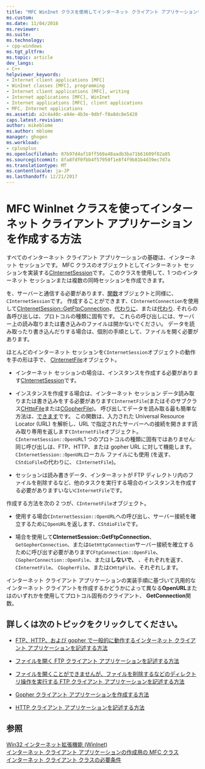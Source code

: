 ```yaml
---
title: "MFC WinInet クラスを使用してインターネット クライアント アプリケーションを作成 |Microsoft ドキュメント"
ms.custom: 
ms.date: 11/04/2016
ms.reviewer: 
ms.suite: 
ms.technology:
- cpp-windows
ms.tgt_pltfrm: 
ms.topic: article
dev_langs:
- C++
helpviewer_keywords:
- Internet client applications [MFC]
- WinInet classes [MFC], programming
- Internet client applications [MFC], writing
- Internet applications [MFC], WinInet
- Internet applications [MFC], client applications
- MFC, Internet applications
ms.assetid: a2c4a40c-a94e-4b3e-9dbf-f8a8dc8e5428
caps.latest.revision: 
author: mikeblome
ms.author: mblome
manager: ghogen
ms.workload:
- cplusplus
ms.openlocfilehash: 07b97d4af18ff560a48aadb3ba71b61609f82a85
ms.sourcegitcommit: 8fa8fdf0fbb4f57950f1e8f4f9b81b4d39ec7d7a
ms.translationtype: MT
ms.contentlocale: ja-JP
ms.lasthandoff: 12/21/2017
---
```

# <a name="writing-an-internet-client-application-using-mfc-wininet-classes"></a>MFC WinInet クラスを使ってインターネット クライアント アプリケーションを作成する方法
すべてのインターネット クライアント アプリケーションの基礎は、インターネット セッションです。 MFC クラスのオブジェクトとしてインターネット セッションを実装する[CInternetSession](../mfc/reference/cinternetsession-class.md)です。 このクラスを使用して、1 つのインターネット セッションまたは複数の同時セッションを作成できます。  
  
 を、サーバーと通信する必要があります、[関数](../mfc/reference/cinternetconnection-class.md)オブジェクトと同様に、`CInternetSession`です。 作成することができます、`CInternetConnection`を使用して[CInternetSession::GetFtpConnection](../mfc/reference/cinternetsession-class.md#getftpconnection)、[代わりに](../mfc/reference/cinternetsession-class.md#gethttpconnection)、または[代わり](../mfc/reference/cinternetsession-class.md#getgopherconnection). それらの各呼び出しは、プロトコルの種類に固有です。 これらの呼び出しには、サーバー上の読み取りまたは書き込みのファイルは開かないでください。 データを読み取ったり書き込んだりする場合は、個別の手順として、ファイルを開く必要があります。  
  
 ほとんどのインターネット セッションを`CInternetSession`オブジェクトの動作を手の形は手で、 [CInternetFile](../mfc/reference/cinternetfile-class.md)オブジェクト。  
  
-   インターネット セッションの場合は、インスタンスを作成する必要があります[CInternetSession](../mfc/reference/cinternetsession-class.md)です。  
  
-   インスタンスを作成する場合は、インターネット セッション データ読み取りまたは書き込みをする必要があります`CInternetFile`(またはそのサブクラス[CHttpFile](../mfc/reference/chttpfile-class.md)または[CGopherFile](../mfc/reference/cgopherfile-class.md))。 呼び出してデータを読み取る最も簡単な方法は、[できます](../mfc/reference/cinternetsession-class.md#openurl)です。 この関数は、入力された Universal Resource Locator (URL) を解析し、URL で指定されたサーバーへの接続を開きます読み取り専用を返します`CInternetFile`オブジェクト。 `CInternetSession::OpenURL`1 つのプロトコルの種類に固有ではありません: 同じ呼び出しは、FTP、HTTP、または gopher URL に対して機能します。 `CInternetSession::OpenURL`ローカル ファイルにも使用 (を返す、`CStdioFile`の代わりに、 `CInternetFile`)。  
  
-   セッションは読み書きデータ、インターネットが FTP ディレクトリ内のファイルを削除するなど、他のタスクを実行する場合のインスタンスを作成する必要がありますいない`CInternetFile`です。  
  
 作成する方法を次の 2 つが、`CInternetFile`オブジェクト。  
  
-   使用する場合`CInternetSession::OpenURL`への呼び出し、サーバー接続を確立するために`OpenURL`を返します、`CStdioFile`です。  
  
-   場合を使用して**CInternetSession::GetFtpConnection**、 `GetGopherConnection`、または`GetHttpConnection`サーバー接続を確立するために呼び出す必要があります`CFtpConnection::OpenFile`、 `CGopherConnection::OpenFile`、または**しないで、** 、それぞれを返す、 `CInternetFile`、 `CGopherFile`、または`CHttpFile`、それぞれします。  
  
 インターネット クライアント アプリケーションの実装手順に基づいて汎用的なインターネット クライアントを作成するかどうかによって異なる**OpenURL**またはのいずれかを使用してプロトコル固有のクライアント、 **GetConnection**関数。  
  
## <a name="what-do-you-want-to-know-more-about"></a>詳しくは次のトピックをクリックしてください。  
  
-   [FTP、HTTP、および gopher で一般的に動作するインターネット クライアント アプリケーションを記述する方法](../mfc/steps-in-a-typical-internet-client-application.md)  
  
-   [ファイルを開く FTP クライアント アプリケーションを記述する方法](../mfc/steps-in-a-typical-ftp-client-application.md)  
  
-   [ファイルを開くことができませんが、ファイルを削除するなどのディレクトリ操作を実行する FTP クライアント アプリケーションを記述する方法](../mfc/steps-in-a-typical-ftp-client-application-to-delete-a-file.md)  
  
-   [Gopher クライアント アプリケーションを作成する方法](../mfc/steps-in-a-typical-gopher-client-application.md)  
  
-   [HTTP クライアント アプリケーションを記述する方法](../mfc/steps-in-a-typical-http-client-application.md)  
  
## <a name="see-also"></a>参照  
 [Win32 インターネット拡張機能 (WinInet)](../mfc/win32-internet-extensions-wininet.md)   
 [インターネット クライアント アプリケーションの作成用の MFC クラス](../mfc/mfc-classes-for-creating-internet-client-applications.md)   
 [インターネット クライアント クラスの必要条件](../mfc/prerequisites-for-internet-client-classes.md)
